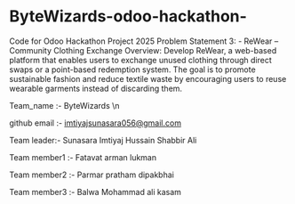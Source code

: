 # ByteWizards-odoo-hackathon-
Code for Odoo Hackathon Project 2025
Problem Statement 3: -
ReWear – Community Clothing Exchange
Overview:
Develop ReWear, a web-based platform that enables users to exchange unused clothing
through direct swaps or a point-based redemption system. The goal is to promote sustainable
fashion and reduce textile waste by encouraging users to reuse wearable garments instead of
discarding them.

Team_name :- ByteWizards \n

github email :- imtiyajsunasara056@gmail.com

Team leader:- Sunasara Imtiyaj Hussain Shabbir Ali

Team member1 :- Fatavat arman lukman

Team member2 :- Parmar pratham dipakbhai

Team member3 :- Balwa Mohammad ali kasam
